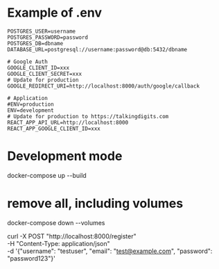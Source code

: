 # Example of .env
```
POSTGRES_USER=username
POSTGRES_PASSWORD=password
POSTGRES_DB=dbname
DATABASE_URL=postgresql://username:password@db:5432/dbname

# Google Auth
GOOGLE_CLIENT_ID=xxx
GOOGLE_CLIENT_SECRET=xxx
# Update for production
GOOGLE_REDIRECT_URI=http://localhost:8000/auth/google/callback

# Application
#ENV=production
ENV=development
# Update for production to https://talkingdigits.com
REACT_APP_API_URL=http://localhost:8000
REACT_APP_GOOGLE_CLIENT_ID=xxx
```

# Development mode
docker-compose up --build

# remove all, including volumes
docker-compose down --volumes


curl -X POST "http://localhost:8000/register" \
-H "Content-Type: application/json" \
-d '{"username": "testuser", "email": "test@example.com", "password": "password123"}'
